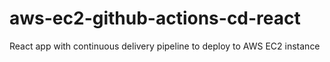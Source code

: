 # aws-ec2-github-actions-cd-react
React app with continuous delivery pipeline to deploy to AWS EC2 instance

